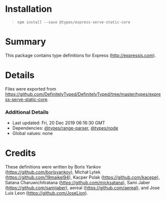 # Installation
> `npm install --save @types/express-serve-static-core`

# Summary
This package contains type definitions for Express (http://expressjs.com).

# Details
Files were exported from https://github.com/DefinitelyTyped/DefinitelyTyped/tree/master/types/express-serve-static-core.

### Additional Details
 * Last updated: Fri, 20 Dec 2019 06:16:30 GMT
 * Dependencies: [@types/range-parser](https://npmjs.com/package/@types/range-parser), [@types/node](https://npmjs.com/package/@types/node)
 * Global values: none

# Credits
These definitions were written by Boris Yankov (https://github.com/borisyankov), Michał Lytek (https://github.com/19majkel94), Kacper Polak (https://github.com/kacepe), Satana Charuwichitratana (https://github.com/micksatana), Sami Jaber (https://github.com/samijaber), aereal (https://github.com/aereal), and Jose Luis Leon (https://github.com/JoseLion).
